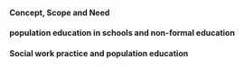 #### Concept, Scope and Need

#### population education in schools and non-formal education
####  Social work practice and population education